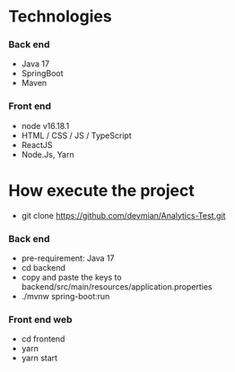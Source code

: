 # Technologies

### Back end

- Java 17
- SpringBoot
- Maven

### Front end

- node v16.18.1
- HTML / CSS / JS / TypeScript
- ReactJS
- Node.Js, Yarn

# How execute the project

- git clone https://github.com/devmian/Analytics-Test.git

### Back end

- pre-requirement: Java 17
- cd backend
- copy and paste the keys to backend/src/main/resources/application.properties
- ./mvnw spring-boot:run

### Front end web

- cd frontend
- yarn
- yarn start
